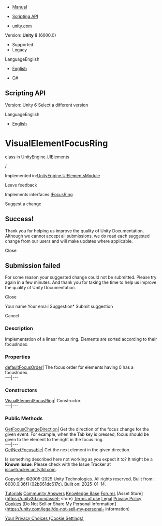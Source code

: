 [ ]()

  * [Manual](../Manual/index.html)
  * [Scripting API](../ScriptReference/index.html)

  * [unity.com](https://unity.com/)

Version: **Unity 6** (6000.0)

  * Supported
  * Legacy

LanguageEnglish

  * [English]()

  * C#

[ ](https://docs.unity3d.com)

## Scripting API

Version: Unity 6 Select a different version

LanguageEnglish

  * [English]()

# VisualElementFocusRing

class in UnityEngine.UIElements

/

Implemented
in:[UnityEngine.UIElementsModule](UnityEngine.UIElementsModule.html)

Leave feedback

  

Implements interfaces:[IFocusRing](UIElements.IFocusRing.html)

Suggest a change

## Success!

Thank you for helping us improve the quality of Unity Documentation. Although
we cannot accept all submissions, we do read each suggested change from our
users and will make updates where applicable.

Close

## Submission failed

For some reason your suggested change could not be submitted. Please <a>try
again</a> in a few minutes. And thank you for taking the time to help us
improve the quality of Unity Documentation.

Close

Your name Your email Suggestion* Submit suggestion

Cancel

[ ]()

### Description

Implementation of a linear focus ring. Elements are sorted according to their
focusIndex.

### Properties

[defaultFocusOrder](UIElements.VisualElementFocusRing-defaultFocusOrder.html)|
The focus order for elements having 0 has a focusIndex.  
---|---  
  
### Constructors

[VisualElementFocusRing](UIElements.VisualElementFocusRing-ctor.html)|
Constructor.  
---|---  
  
### Public Methods

[GetFocusChangeDirection](UIElements.VisualElementFocusRing.GetFocusChangeDirection.html)|
Get the direction of the focus change for the given event. For example, when
the Tab key is pressed, focus should be given to the element to the right in
the focus ring.  
---|---  
[GetNextFocusable](UIElements.VisualElementFocusRing.GetNextFocusable.html)|
Get the next element in the given direction.  
  
Is something described here not working as you expect it to? It might be a
**Known Issue**. Please check with the Issue Tracker at
[issuetracker.unity3d.com](https://issuetracker.unity3d.com).

Copyright ©2005-2025 Unity Technologies. All rights reserved. Built from:
6000.0.36f1 (02b661dc617c). Built on: 2025-01-14.

[Tutorials](https://unity3d.com/learn) [Community
Answers](https://answers.unity3d.com) [Knowledge
Base](https://support.unity3d.com/hc/en-us)
[Forums](https://forum.unity3d.com) [Asset Store](https://unity3d.com/asset-
store) [Terms of use](https://docs.unity3d.com/Manual/TermsOfUse.html)
[Legal](https://unity.com/legal) [Privacy
Policy](https://unity.com/legal/privacy-policy)
[Cookies](https://unity.com/legal/cookie-policy) [Do Not Sell or Share My
Personal Information](https://unity.com/legal/do-not-sell-my-personal-
information)

[Your Privacy Choices (Cookie Settings)](javascript:void\(0\);)


